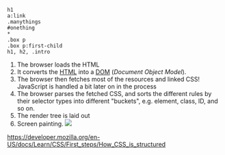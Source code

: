 ```
h1
a:link
.manythings
#onething
*
.box p
.box p:first-child
h1, h2, .intro
```

1.  The browser loads the HTML 
2.  It converts the [HTML](https://developer.mozilla.org/en-US/docs/Glossary/HTML) into a [DOM](https://developer.mozilla.org/en-US/docs/Glossary/DOM) (_Document Object Model_). 
3.  The browser then fetches most of the resources  and linked CSS! JavaScript is handled a bit later on in the process
4.  The browser parses the fetched CSS, and sorts the different rules by their selector types into different "buckets", e.g. element, class, ID, and so on.
5.  The render tree is laid out
6.   Screen painting.
![](https://developer.mozilla.org/en-US/docs/Learn/CSS/First_steps/How_CSS_works/rendering.svg)

https://developer.mozilla.org/en-US/docs/Learn/CSS/First_steps/How_CSS_is_structured